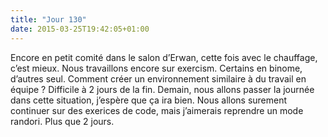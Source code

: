 ```yaml
---
title: "Jour 130"
date: 2015-03-25T19:42:05+01:00
---
```



Encore en petit comité dans le salon d’Erwan, cette fois avec le
chauffage, c’est mieux. Nous travaillons encore sur exercism. Certains
en binome, d’autres seul. Comment créer un environnement similaire à du
travail en équipe ? Difficile à 2 jours de la fin. Demain, nous allons
passer la journée dans cette situation, j’espère que ça ira bien. Nous
allons surement continuer sur des exerices de code, mais j’aimerais
reprendre un mode randori. Plus que 2 jours.


